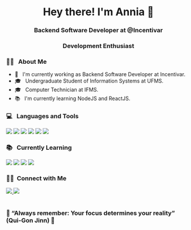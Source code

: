<h1 align="center">Hey there! I'm Annia 👋</h1>
<h3 align="center">Backend Software Developer at @Incentivar</h3> 
<h3 align="center">Development Enthusiast</h3>

<div align="left">
  <h3>👨‍💻 &nbsp; About Me</h3>

  - 💼 &nbsp; I'm currently working as Backend Software Developer at Incentivar.
  - 🎓 &nbsp; Undergraduate Student of Information Systems at UFMS.
  - 🎓 &nbsp; Computer Technician at IFMS.
  - 📚 &nbsp; I'm currently learning NodeJS and ReactJS.
</div>

<div>
  <h3> 💻 &nbsp; Languages and Tools </h3>
  <p>
    <img src="https://img.shields.io/badge/JavaScript-323330?style=for-the-badge&logo=javascript&logoColor=F7DF1E" />
    <img src="https://img.shields.io/badge/Python-3776AB?style=for-the-badge&logo=python&logoColor=white" />
    <img src="https://img.shields.io/badge/Ruby-CC342D?style=for-the-badge&logo=ruby&logoColor=white" />
    <img src="https://img.shields.io/badge/Ruby_on_Rails-CC0000?style=for-the-badge&logo=ruby-on-rails&logoColor=white" />
    <img src="https://img.shields.io/badge/C++-00599C?style=for-the-badge&logo=C%2B%2B&logoColor=white" />
    <img src="https://img.shields.io/badge/Cypress-17202C?style=for-the-badge&logo=cypress&logoColor=white" />
  </p>

  <h3> 📚 &nbsp; Currently Learning</h3>
  <p>
    <img src="https://img.shields.io/badge/TypeScript-007ACC?style=for-the-badge&logo=typescript&logoColor=white" />
    <img src="https://img.shields.io/badge/React-20232A?style=for-the-badge&logo=react&logoColor=61DAFB" />
    <img src="https://img.shields.io/badge/React_Native-20232A?style=for-the-badge&logo=react&logoColor=61DAFB" />
    <img src="https://img.shields.io/badge/Node.js-339933?style=for-the-badge&logo=nodedotjs&logoColor=white" />
  </p>
</div>

<div>
  <h3> 🤝🏻 &nbsp;Connect with Me </h3>
  <a href="https://www.linkedin.com/in/anniasebold/" target="_blank">
    <img src="https://img.shields.io/badge/-LinkedIn-%230077B5?style=for-the-badge&logo=linkedin&logoColor=white" target="_blank">
  </a> 
  <a href="https://www.instagram.com/anniasebold/" target="_blank">
    <img src="https://img.shields.io/badge/Instagram-E4405F?style=for-the-badge&logo=instagram&logoColor=white" target="_blank"/>
  </a>
</div>

<br />
<div>
  <h3>🚀 “Always remember: Your focus determines your reality” (Qui-Gon Jinn) 🚀</h3>
</div>
